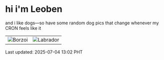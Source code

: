 # hi i'm Leoben

and i like dogs—so have some random dog pics that change whenever my CRON feels like it

|  |  |
|--------|----------|
| ![Borzoi](https://random-dog-vercel.vercel.app/api/random-borzoi?v=1751605339) | ![Labrador](https://random-dog-vercel.vercel.app/api/random-labrador?v=1751605339) |

Last updated: 2025-07-04 13:02 PHT
